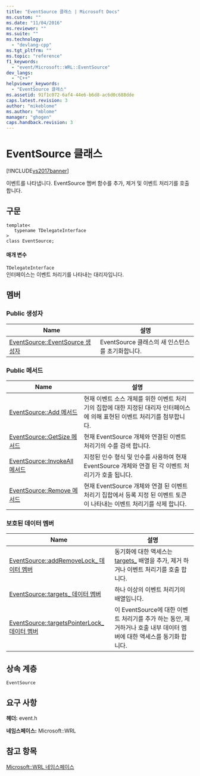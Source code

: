 ```yaml
---
title: "EventSource 클래스 | Microsoft Docs"
ms.custom: ""
ms.date: "11/04/2016"
ms.reviewer: ""
ms.suite: ""
ms.technology: 
  - "devlang-cpp"
ms.tgt_pltfrm: ""
ms.topic: "reference"
f1_keywords: 
  - "event/Microsoft::WRL::EventSource"
dev_langs: 
  - "C++"
helpviewer_keywords: 
  - "EventSource 클래스"
ms.assetid: 91f1c072-6af4-44e6-b6d8-ac6d0c688dde
caps.latest.revision: 3
author: "mikeblome"
ms.author: "mblome"
manager: "ghogen"
caps.handback.revision: 3
---
```

# EventSource 클래스
[!INCLUDE[vs2017banner](../assembler/inline/includes/vs2017banner.md)]

이벤트를 나타냅니다.  EventSource 멤버 함수를 추가, 제거 및 이벤트 처리기를 호출 합니다.  
  
## 구문  
  
```  
template<  
   typename TDelegateInterface  
>  
class EventSource;  
```  
  
#### 매개 변수  
 `TDelegateInterface`  
 인터페이스는 이벤트 처리기를 나타내는 대리자입니다.  
  
## 멤버  
  
### Public 생성자  
  
|Name|설명|  
|----------|--------|  
|[EventSource::EventSource 생성자](../windows/eventsource-eventsource-constructor.md)|EventSource 클래스의 새 인스턴스를 초기화합니다.|  
  
### Public 메서드  
  
|Name|설명|  
|----------|--------|  
|[EventSource::Add 메서드](../windows/eventsource-add-method.md)|현재 이벤트 소스 개체를 위한 이벤트 처리기의 집합에 대한 지정된 대리자 인터페이스에 의해 표현된 이벤트 처리기를 첨부합니다.|  
|[EventSource::GetSize 메서드](../windows/eventsource-getsize-method.md)|현재 EventSource 개체와 연결된 이벤트 처리기의 수를 검색 합니다.|  
|[EventSource::InvokeAll 메서드](../windows/eventsource-invokeall-method.md)|지정된 인수 형식 및 인수를 사용하여 현재 EventSource 개체와 연결 된 각 이벤트 처리기가 호출 됩니다.|  
|[EventSource::Remove 메서드](../windows/eventsource-remove-method.md)|현재 EventSource 개체와 연결 된 이벤트 처리기 집합에서 등록 지정 된 이벤트 토큰이 나타내는 이벤트 처리기를 삭제 합니다.|  
  
### 보호된 데이터 멤버  
  
|Name|설명|  
|----------|--------|  
|[EventSource::addRemoveLock\_ 데이터 멤버](../windows/eventsource-addremovelock-data-member.md)|동기화에 대한 액세스는 [targets\_](../windows/eventsource-targets-data-member.md) 배열을 추가, 제거 하거나 이벤트 처리기를 호출 합니다.|  
|[EventSource::targets\_ 데이터 멤버](../windows/eventsource-targets-data-member.md)|하나 이상의 이벤트 처리기의 배열입니다.|  
|[EventSource::targetsPointerLock\_ 데이터 멤버](../windows/eventsource-targetspointerlock-data-member.md)|이 EventSource에 대한 이벤트 처리기를 추가 하는 동안, 제거하거나 호출 내부 데이터 멤버에 대한 액세스를 동기화 합니다.|  
  
## 상속 계층  
 `EventSource`  
  
## 요구 사항  
 **헤더:** event.h  
  
 **네임스페이스:** Microsoft::WRL  
  
## 참고 항목  
 [Microsoft::WRL 네임스페이스](../windows/microsoft-wrl-namespace.md)